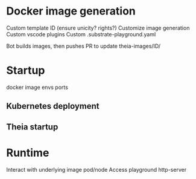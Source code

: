 # Docker image generation

Custom template ID (ensure unicity? rights?)
Customize image generation 
Custom vscode plugins
Custom .substrate-playground.yaml

Bot builds images, then pushes PR to update theia-images/ID/

# Startup

docker image
envs
ports

## Kubernetes deployment

## Theia startup

# Runtime

Interact with underlying image pod/node
Access playground http-server